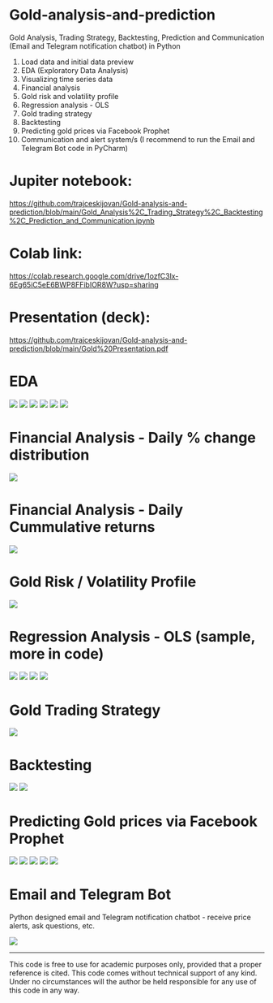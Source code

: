 # Gold-analysis-and-prediction

Gold Analysis, Trading Strategy, Backtesting, Prediction and Communication (Email and Telegram notification chatbot) in Python

1. Load data and initial data preview
2. EDA (Exploratory Data Analysis)
3. Visualizing time series data
4. Financial analysis
5. Gold risk and volatility profile
6. Regression analysis - OLS
7. Gold trading strategy
8. Backtesting
9. Predicting gold prices via Facebook Prophet
10. Communication and alert system/s (I recommend to run the Email and Telegram Bot code in PyCharm)

# Jupiter notebook:
https://github.com/trajceskijovan/Gold-analysis-and-prediction/blob/main/Gold_Analysis%2C_Trading_Strategy%2C_Backtesting%2C_Prediction_and_Communication.ipynb

# Colab link: 
https://colab.research.google.com/drive/1ozfC3lx-6Eg65iC5eE6BWP8FFibIOR8W?usp=sharing

# Presentation (deck): 
https://github.com/trajceskijovan/Gold-analysis-and-prediction/blob/main/Gold%20Presentation.pdf


# EDA
![](samples/1.png)
![](samples/2.png)
![](samples/3.png)
![](samples/4.png)
![](samples/5.png)
![](samples/6.png)

# Financial Analysis - Daily % change distribution
![](samples/7.png)

# Financial Analysis - Daily Cummulative returns
![](samples/8.png)

# Gold Risk / Volatility Profile
![](samples/9.png)

# Regression Analysis - OLS (sample, more in code)
![](samples/10.png)
![](samples/11.png)
![](samples/12.png)
![](samples/13.png)

# Gold Trading Strategy
![](samples/14.png)

# Backtesting
![](samples/15.png)
![](samples/16.png)

# Predicting Gold prices via Facebook Prophet
![](samples/17.png)
![](samples/18.png)
![](samples/19.png)
![](samples/20.png)
![](samples/21.png)

# Email and Telegram Bot

Python designed email and Telegram notification chatbot - receive price alerts, ask questions, etc.

![](samples/22.png)


---
This code is free to use for academic purposes only, provided that a proper reference is cited. This code comes without technical support of any kind. Under no circumstances will the author be held responsible for any use of this code in any way.
